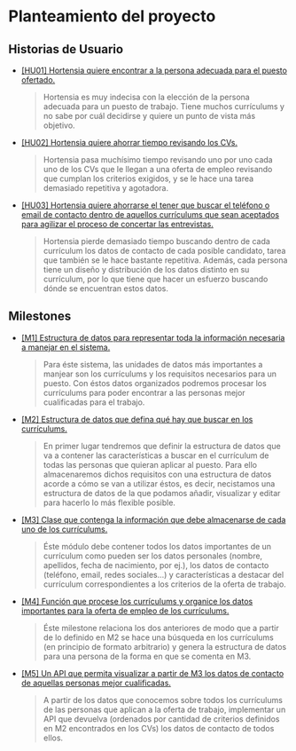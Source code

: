 # Planteamiento del proyecto

## Historias de Usuario

- [[HU01] Hortensia quiere encontrar a la persona adecuada para el puesto ofertado.](https://github.com/aacosa34/Keikaku/issues/7)

  > Hortensia es muy indecisa con la elección de la persona adecuada para un puesto de trabajo. Tiene muchos currículums y no sabe por cuál decidirse y quiere un punto de vista más objetivo.

- [[HU02] Hortensia quiere ahorrar tiempo revisando los CVs.](https://github.com/aacosa34/Keikaku/issues/3)

  > Hortensia pasa muchísimo tiempo revisando uno por uno cada uno de los CVs que le llegan a una oferta de empleo revisando que cumplan los criterios exigidos, y se le hace una tarea demasiado repetitiva y agotadora.

- [[HU03] Hortensia quiere ahorrarse el tener que buscar el teléfono o email de contacto dentro de aquellos currículums que sean aceptados para agilizar el proceso de concertar las entrevistas.](https://github.com/aacosa34/Keikaku/issues/6)
  > Hortensia pierde demasiado tiempo buscando dentro de cada currículum los datos de contacto de cada posible candidato, tarea que también se le hace bastante repetitiva. Además, cada persona tiene un diseño y distribución de los datos distinto en su currículum, por lo que tiene que hacer un esfuerzo buscando dónde se encuentran estos datos.

## Milestones

- [[M1] Estructura de datos para representar toda la información necesaria a manejar en el sistema.](https://github.com/aacosa34/Keikaku/milestone/7)
  > Para éste sistema, las unidades de datos más importantes a manjear son los currículums y los requisitos necesarios para un puesto. Con éstos datos organizados podremos procesar los currículums para poder encontrar a las personas mejor cualificadas para el trabajo.

- [[M2] Estructura de datos que defina qué hay que buscar en los currículums.](https://github.com/aacosa34/Keikaku/milestone/2)
  > En primer lugar tendremos que definir la estructura de datos que va a contener las características a buscar en el currículum de todas las personas que quieran aplicar al puesto. Para ello almacenaremos dichos requisitos con una estructura de datos acorde a cómo se van a utilizar éstos, es decir, necistamos una estructura de datos de la que podamos añadir, visualizar y editar para hacerlo lo más flexible posible.

- [[M3] Clase que contenga la información que debe almacenarse de cada uno de los currículums.](https://github.com/aacosa34/Keikaku/milestone/6)
  > Éste módulo debe contener todos los datos importantes de un currículum como pueden ser los datos personales (nombre, apellidos, fecha de nacimiento, por ej.), los datos de contacto (teléfono, email, redes sociales...) y características a destacar del currículum correspondientes a los criterios de la oferta de trabajo.

- [[M4] Función que procese los currículums y organice los datos importantes para la oferta de empleo de los currículums.](https://github.com/aacosa34/Keikaku/milestone/8)
  > Éste milestone relaciona los dos anteriores de modo que a partir de lo definido en M2 se hace una búsqueda en los currículums (en principio de formato arbitrario) y genera la estructura de datos para una persona de la forma en que se comenta en M3.

- [[M5] Un API que permita visualizar a partir de M3 los datos de contacto de aquellas personas mejor cualificadas.](https://github.com/aacosa34/Keikaku/milestone/9)
  > A partir de los datos que conocemos sobre todos los currículums de las personas que aplican a la oferta de trabajo, implementar un API que devuelva (ordenados por cantidad de criterios definidos en M2 encontrados en los CVs) los datos de contacto de todos ellos.

